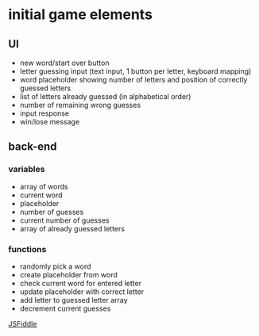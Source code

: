 # initial game elements

## UI
- new word/start over button
- letter guessing input (text input, 1 button per letter, keyboard mapping)
- word placeholder showing number of letters and position of correctly guessed letters
- list of letters already guessed (in alphabetical order)
- number of remaining wrong guesses
- input response
- win/lose message

## back-end
### variables
- array of words
- current word
- placeholder
- number of guesses
- current number of guesses
- array of already guessed letters

### functions
- randomly pick a word
- create placeholder from word
- check current word for entered letter
- update placeholder with correct letter
- add letter to guessed letter array
- decrement current guesses

[JSFiddle](https://jsfiddle.net/du2koa81/)
